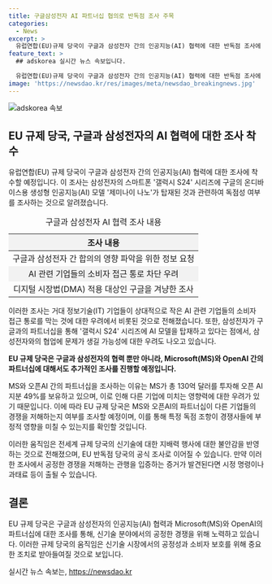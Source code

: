 ```yaml
---
title: 구글삼성전자 AI 파트너십 협의로 반독점 조사 주목
categories:
  - News
excerpt: >
  유럽연합(EU)규제 당국이 구글과 삼성전자 간의 인공지능(AI) 협력에 대한 반독점 조사에 착수하고, 마이크로소프트(MS)와 오픈AI의 파트너십도 추가 조사할 예정이라고 밝혔다. 이같은 움직임은 거대 정보기술 기업들이 신기술에 대한 지배력을 행사하는 것에 대한 전세계 규제 당국의 불안감을 반영하는 것으로 보인다. 이에 따라 삼성전자와 구글의 협력을 통한 삼성 스마트폰 갤럭시 S24 시리즈에 대한 조사가 시작되었으며 MS와 오픈AI 간의 협력도 유지되고 있는 상황이다. EU 규제당국은 제 3자의 의견을 추가로 구해 이 문제에 대해 신중한 판단을 내릴 예정이다.
feature_text: >
  ## adskorea 실시간 뉴스 속보입니다.

  유럽연합(EU)규제 당국이 구글과 삼성전자 간의 인공지능(AI) 협력에 대한 반독점 조사에 착수하고, 마이크로소프트(MS)와 오픈AI의 파트너십도 추가 조사할 예정이라고 밝혔다. 이같은 움직임은 거대 정보기술 기업들이 신기술에 대한 지배력을 행사하는 것에 대한 전세계 규제 당국의 불안감을 반영하는 것으로 보인다. 이에 따라 삼성전자와 구글의 협력을 통한 삼성 스마트폰 갤럭시 S24 시리즈에 대한 조사가 시작되었으며 MS와 오픈AI 간의 협력도 유지되고 있는 상황이다. EU 규제당국은 제 3자의 의견을 추가로 구해 이 문제에 대해 신중한 판단을 내릴 예정이다.
image: 'https://newsdao.kr/res/images/meta/newsdao_breakingnews.jpg'
---
```


<p><img src="https://newsdao.kr/res/images/meta/newsdao_breakingnews.jpg" alt="adskorea 속보" /></p>

<h2 data-ke-size="size26">EU 규제 당국, 구글과 삼성전자의 AI 협력에 대한 조사 착수</h2>

<p data-ke-size="size16">유럽연합(EU) 규제 당국이 구글과 삼성전자 간의 인공지능(AI) 협력에 대한 조사에 착수할 예정입니다. 이 조사는 삼성전자의 스마트폰 '갤럭시 S24' 시리즈에 구글의 온디바이스용 생성형 인공지능(AI) 모델 '제미나이 나노'가 탑재된 것과 관련하여 독점성 여부를 조사하는 것으로 알려졌습니다. </p>

<table style="width: 100%;">
<caption>구글과 삼성전자 AI 협력 조사 내용</caption>
<thead>
<tr>
<th style="background-color: #f2f2f2; text-align: center;"><strong>조사 내용</strong></th>
</tr>
</thead>
<tbody>
<tr>
<td style="text-align: center;">구글과 삼성전자 간 합의의 영향 파악을 위한 정보 요청</td>
</tr>
<tr>
<td style="background-color: #f2f2f2; text-align: center;">AI 관련 기업들의 소비자 접근 통로 차단 우려</td>
</tr>
<tr>
<td style="text-align: center;">디지털 시장법(DMA) 적용 대상인 구글을 겨냥한 조사</td>
</tr>
</tbody>
</table>

<p data-ke-size="size16">이러한 조사는 거대 정보기술(IT) 기업들이 상대적으로 작은 AI 관련 기업들의 소비자 접근 통로를 막는 것에 대한 우려에서 비롯된 것으로 전해졌습니다. 또한, 삼성전자가 구글과의 파트너십을 통해 '갤럭시 S24' 시리즈에 AI 모델을 탑재하고 있다는 점에서, 삼성전자와의 협업에 문제가 생길 가능성에 대한 우려도 나오고 있습니다.</p>

<p><strong>EU 규제 당국은 구글과 삼성전자의 협력 뿐만 아니라, Microsoft(MS)와 OpenAI 간의 파트너십에 대해서도 추가적인 조사를 진행할 예정입니다.</strong></p>

<p data-ke-size="size16">MS와 오픈AI 간의 파트너십을 조사하는 이유는 MS가 총 130억 달러를 투자해 오픈 AI 지분 49%를 보유하고 있으며, 이로 인해 다른 기업에 미치는 영향력에 대한 우려가 있기 때문입니다. 이에 따라 EU 규제 당국은 MS와 오픈AI의 파트너십이 다른 기업들의 경쟁을 저해하는지 여부를 조사할 예정이며, 이를 통해 특정 독점 조항이 경쟁사들에 부정적 영향을 미칠 수 있는지를 확인할 것입니다.</p>

<p data-ke-size="size16">이러한 움직임은 전세계 규제 당국의 신기술에 대한 지배력 행사에 대한 불안감을 반영하는 것으로 전해졌으며, EU 반독점 당국의 공식 조사로 이어질 수 있습니다. 만약 이러한 조사에서 공정한 경쟁을 저해하는 관행을 입증하는 증거가 발견된다면 시정 명령이나 과태료 등이 출될 수 있습니다.</p>

<h2 data-ke-size="size26">결론</h2>

<p data-ke-size="size16">EU 규제 당국은 구글과 삼성전자의 인공지능(AI) 협력과 Microsoft(MS)와 OpenAI의 파트너십에 대한 조사를 통해, 신기술 분야에서의 공정한 경쟁을 위해 노력하고 있습니다. 이러한 규제 당국의 움직임은 신기술 시장에서의 공정성과 소비자 보호를 위해 중요한 조치로 받아들여질 것으로 보입니다.</p>
실시간 뉴스 속보는, <a href="https://newsdao.kr" rel="dofollow">https://newsdao.kr</a>



